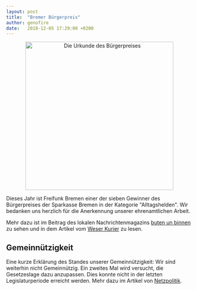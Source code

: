```yaml
---
layout: post
title:  "Bremer Bürgerpreis"
author: genofire
date:   2018-12-05 17:29:00 +0200
---
```


<center>
	<img src="/blog/files/2018-11-22/urkunde.jpg" alt="Die Urkunde des Bürgerpreises" style="width:400px" />
</center>

Dieses Jahr ist Freifunk Bremen einer der sieben Gewinner des Bürgerpreises der Sparkasse Bremen in der Kategorie "Alltagshelden".
Wir bedanken uns herzlich für die Anerkennung unserer ehrenamtlichen Arbeit.

Mehr dazu ist im Beitrag des lokalen Nachrichtenmagazins [buten un binnen](https://www.butenunbinnen.de/videos/buergerpreis-sparkasse100.html) zu sehen
 und in dem Artikel vom [Weser Kurier](https://www.weser-kurier.de/bremen/bremen-stadt_artikel,-buergerpreis-an-engagierte-bremerinnen-und-bremer-verliehen-_arid,1786167.html) zu lesen.


## Gemeinnützigkeit
Eine kurze Erklärung des Standes unserer Gemeinnützigkeit:
Wir sind weiterhin nicht Gemeinnützig. Ein zweites Mal wird versucht, die Gesetzeslage dazu anzupassen.
Dies konnte nicht in der letzten Legislaturperiode erreicht werden.
Mehr dazu im Artikel von [Netzpolitik](https://netzpolitik.org/2018/bundesrat-stimmt-erneut-fuer-gemeinnuetzigkeit-von-freifunk-initiativen/).
